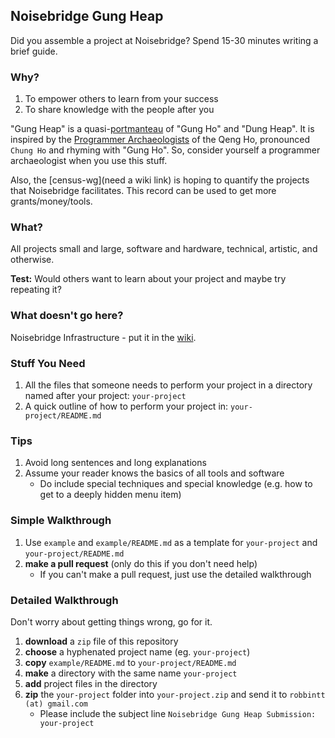 
## Noisebridge Gung Heap

Did you assemble a project at Noisebridge? Spend 15-30 minutes writing a brief guide.


### Why?

1. To empower others to learn from your success
2. To share knowledge with the people after you 

"Gung Heap" is a quasi-[portmanteau](https://en.wikipedia.org/wiki/Portmanteau) of "Gung Ho" and "Dung Heap". It is inspired by the [Programmer Archaeologists](https://en.wikipedia.org/wiki/A_Deepness_in_the_Sky#Interstellar_culture) of the Qeng Ho, pronounced `Chung Ho` and rhyming with "Gung Ho". So, consider yourself a programmer archaeologist when you use this stuff.

Also, the [census-wg](need a wiki link) is hoping to quantify the projects that Noisebridge facilitates. This record can be used to get more grants/money/tools.


### What?

All projects small and large, software and hardware, technical, artistic, and otherwise.

**Test:** Would others want to learn about your project and maybe try repeating it?


### What doesn't go here?

Noisebridge Infrastructure - put it in the [wiki](https://noisebridge.net).


### Stuff You Need

1. All the files that someone needs to perform your project in a directory named after your project: `your-project`
2. A quick outline of how to perform your project in: `your-project/README.md`


### Tips

1. Avoid long sentences and long explanations
2. Assume your reader knows the basics of all tools and software
    - Do include special techniques and special knowledge (e.g. how to get to a deeply hidden menu item)


### Simple Walkthrough

1. Use `example` and `example/README.md` as a template for `your-project` and `your-project/README.md`
2. **make a pull request** (only do this if you don't need help)
    - If you can't make a pull request, just use the detailed walkthrough


### Detailed Walkthrough 

Don't worry about getting things wrong, go for it.

1. **download** a `zip` file of this repository
2. **choose** a hyphenated project name (eg. `your-project`)
3. **copy** `example/README.md` to `your-project/README.md`
4. **make** a directory with the same name `your-project`
5. **add** project files in the directory
6. **zip** the `your-project` folder into `your-project.zip` and send it to `robbintt (at) gmail.com`
    - Please include the subject line `Noisebridge Gung Heap Submission: your-project`

